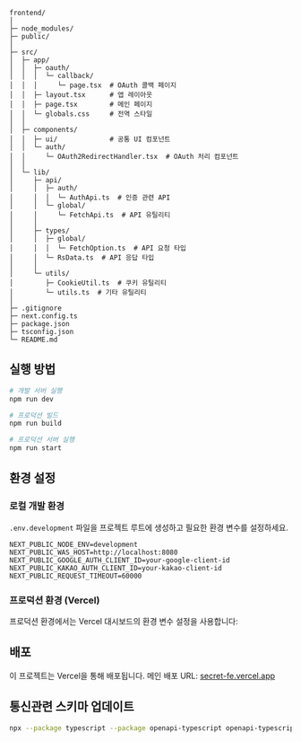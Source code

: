 ```
frontend/
│
├─ node_modules/
├─ public/
│
├─ src/
│  ├─ app/
│  │  ├─ oauth/
│  │  │  └─ callback/
│  │  │     └─ page.tsx  # OAuth 콜백 페이지
│  │  ├─ layout.tsx      # 앱 레이아웃
│  │  ├─ page.tsx        # 메인 페이지
│  │  └─ globals.css     # 전역 스타일
│  │
│  ├─ components/
│  │  ├─ ui/             # 공통 UI 컴포넌트
│  │  └─ auth/
│  │     └─ OAuth2RedirectHandler.tsx  # OAuth 처리 컴포넌트
│  │
│  └─ lib/
│     ├─ api/
│     │  ├─ auth/
│     │  │  └─ AuthApi.ts  # 인증 관련 API
│     │  └─ global/
│     │     └─ FetchApi.ts  # API 유틸리티
│     │
│     ├─ types/
│     │  ├─ global/
│     │  │  └─ FetchOption.ts  # API 요청 타입
│     │  └─ RsData.ts  # API 응답 타입
│     │
│     └─ utils/
│        ├─ CookieUtil.ts  # 쿠키 유틸리티
│        └─ utils.ts  # 기타 유틸리티
│
├─ .gitignore
├─ next.config.ts
├─ package.json
├─ tsconfig.json
└─ README.md
```

## 실행 방법

```bash
# 개발 서버 실행
npm run dev

# 프로덕션 빌드
npm run build

# 프로덕션 서버 실행
npm run start
```

## 환경 설정

### 로컬 개발 환경

`.env.development` 파일을 프로젝트 루트에 생성하고 필요한 환경 변수를 설정하세요.

```
NEXT_PUBLIC_NODE_ENV=development
NEXT_PUBLIC_WAS_HOST=http://localhost:8080
NEXT_PUBLIC_GOOGLE_AUTH_CLIENT_ID=your-google-client-id
NEXT_PUBLIC_KAKAO_AUTH_CLIENT_ID=your-kakao-client-id
NEXT_PUBLIC_REQUEST_TIMEOUT=60000
```

### 프로덕션 환경 (Vercel)

프로덕션 환경에서는 Vercel 대시보드의 환경 변수 설정을 사용합니다:

## 배포

이 프로젝트는 Vercel을 통해 배포됩니다. 메인 배포 URL: [secret-fe.vercel.app](https://secret-fe.vercel.app/)

## 통신관련 스키마 업데이트

```bash
npx --package typescript --package openapi-typescript openapi-typescript http://localhost:8080/v3/api-docs/api -o src/lib/backend/apiV1/schema.d.ts --properties-required-by-default
```
